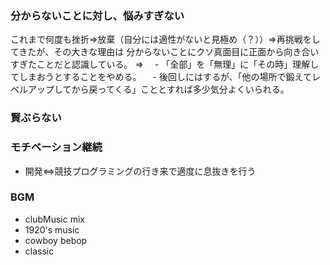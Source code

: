 ### 分からないことに対し、悩みすぎない
  これまで何度も挫折⇒放棄（自分には適性がないと見極め（？））⇒再挑戦をしてきたが、その大きな理由は
  分からないことにクソ真面目に正面から向き合いすぎたことだと認識している。
  ⇒
　- 「全部」を「無理」に「その時」理解してしまおうとすることをやめる。
　- 後回しにはするが、「他の場所で鍛えてレベルアップしてから戻ってくる」こととすれば多少気分よくいられる。

### 賢ぶらない

### モチベーション継続 
  - 開発⇔競技プログラミングの行き来で適度に息抜きを行う

### BGM
  - clubMusic mix
  - 1920's music
  - cowboy bebop
  - classic

